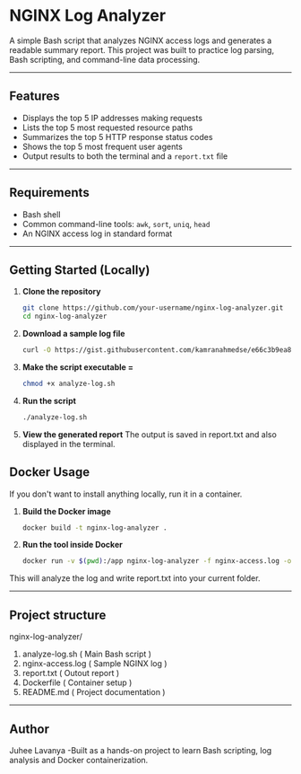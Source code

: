 # NGINX Log Analyzer

A simple Bash script that analyzes NGINX access logs and generates a readable summary report. This project was built to practice log parsing, Bash scripting, and command-line data processing.

---

## Features

- Displays the top 5 IP addresses making requests
- Lists the top 5 most requested resource paths
- Summarizes the top 5 HTTP response status codes
- Shows the top 5 most frequent user agents
- Output results to both the terminal and a `report.txt` file

---

## Requirements

- Bash shell
- Common command-line tools: `awk`, `sort`, `uniq`, `head`
- An NGINX access log in standard format

---

## Getting Started (Locally)

1. **Clone the repository**
   ```bash
   git clone https://github.com/your-username/nginx-log-analyzer.git
   cd nginx-log-analyzer
2. **Download a sample log file**
   ```bash
   curl -O https://gist.githubusercontent.com/kamranahmedse/e66c3b9ea89a1a030d3b739eeeef22d0/raw/77fb3ac837a73c4f0206e78a236d885590b7ae35/nginx-access.log
3. **Make the script executable =**
   ```bash
   chmod +x analyze-log.sh
4. **Run the script**
   ```bash
   ./analyze-log.sh
5. **View the generated report**
   The output is saved in report.txt and also displayed in the terminal.

## Docker Usage

If you don't want to install anything locally, run it in a container.

1. **Build the Docker image**
   ```bash
   docker build -t nginx-log-analyzer .
2. **Run the tool inside Docker**
   ```bash
   docker run -v $(pwd):/app nginx-log-analyzer -f nginx-access.log -o report.txt

This will analyze the log and write report.txt into your current folder.


---

## Project structure

nginx-log-analyzer/
1. analyze-log.sh        ( Main Bash script )
2. nginx-access.log      ( Sample NGINX log )
3. report.txt            ( Outout report )
4. Dockerfile            ( Container setup )
5. README.md             ( Project documentation )

----

## Author
Juhee Lavanya
-Built as a hands-on project to learn Bash scripting, log analysis and Docker containerization.
